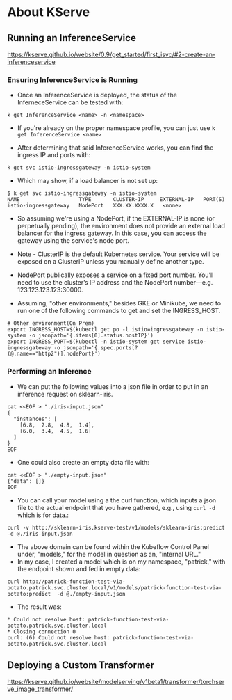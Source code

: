 # About KServe

## Running an InferenceService

https://kserve.github.io/website/0.9/get_started/first_isvc/#2-create-an-inferenceservice


### Ensuring InferenceService is Running

* Once an InferenceService is deployed, the status of the InferneceService can be tested with:

```
k get InferenceService <name> -n <namespace>
```

* If you're already on the proper namespace profile, you can just use ```k get InferenceService <name>```

* After determining that said InferenceService works, you can find the ingress IP and ports with:

```
k get svc istio-ingressgateway -n istio-system
```

* Which may show, if a load balancer is not set up:

```
$ k get svc istio-ingressgateway -n istio-system
NAME                   TYPE       CLUSTER-IP     EXTERNAL-IP   PORT(S)
istio-ingressgateway   NodePort   XXX.XX.XXXX.X   <none>
```

* So assuming we're using a NodePort, if the EXTERNAL-IP is none (or perpetually pending), the environment does not provide an external load balancer for the ingress gateway. In this case, you can access the gateway using the service's node port.

* Note - ClusterIP is the default Kubernetes service. Your service will be exposed on a ClusterIP unless you manually define another type.
* NodePort publically exposes a service on a fixed port number. You’ll need to use the cluster’s IP address and the NodePort number—e.g. 123.123.123.123:30000.
* Assuming, "other environments," besides GKE or Minikube, we need to run one of the following commands to get and set the INGRESS_HOST.

```
# Other environment(On Prem)
export INGRESS_HOST=$(kubectl get po -l istio=ingressgateway -n istio-system -o jsonpath='{.items[0].status.hostIP}')
export INGRESS_PORT=$(kubectl -n istio-system get service istio-ingressgateway -o jsonpath='{.spec.ports[?(@.name=="http2")].nodePort}')
```
### Performing an Inference

* We can put the following values into a json file in order to put in an inference request on sklearn-iris.

```
cat <<EOF > "./iris-input.json"
{
  "instances": [
    [6.8,  2.8,  4.8,  1.4],
    [6.0,  3.4,  4.5,  1.6]
  ]
}
EOF
```
* One could also create an empty data file with:

```
cat <<EOF > "./empty-input.json"
{"data": []}
EOF
```

* You can call your model using a the curl function, which inputs a json file to the actual endpoint that you have gathered, e.g., using ```curl -d``` which is for data.:

```
curl -v http://sklearn-iris.kserve-test/v1/models/sklearn-iris:predict -d @./iris-input.json
```

* The above domain can be found within the Kubeflow Control Panel under, "models," for the model in question as an, "internal URL."
* In my case, I created a model which is on my namespace, "patrick," with the endpoint shown and fed in empty data:

```
curl http://patrick-function-test-via-potato.patrick.svc.cluster.local/v1/models/patrick-function-test-via-potato:predict  -d @./empty-input.json
```
* The result was:

```
* Could not resolve host: patrick-function-test-via-potato.patrick.svc.cluster.local
* Closing connection 0
curl: (6) Could not resolve host: patrick-function-test-via-potato.patrick.svc.cluster.local
```




## Deploying a Custom Transformer

https://kserve.github.io/website/modelserving/v1beta1/transformer/torchserve_image_transformer/

